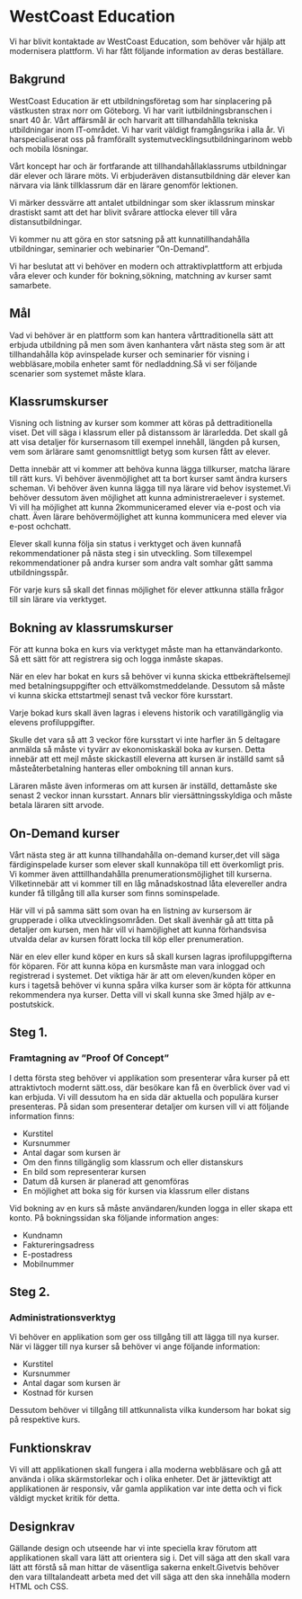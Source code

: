 # WestCoast Education
Vi har blivit kontaktade av WestCoast Education, som behöver vår hjälp att modernisera plattform. Vi har fått följande information av deras beställare.

## Bakgrund
WestCoast Education är ett utbildningsföretag som har sinplacering på västkusten strax norr om Göteborg. Vi har varit iutbildningsbranschen i snart 40 år. Vårt affärsmål är och harvarit att tillhandahålla tekniska utbildningar inom IT-området.
Vi har varit väldigt framgångsrika i alla år. Vi harspecialiserat oss på framförallt systemutvecklingsutbildningarinom webb och mobila lösningar.

Vårt koncept har och är fortfarande att tillhandahållaklassrums utbildningar där elever och lärare möts. Vi erbjuderäven distansutbildning där elever kan närvara via länk tillklassrum där en lärare genomför lektionen.

Vi märker dessvärre att antalet utbildningar som sker iklassrum minskar drastiskt samt att det har blivit svårare attlocka elever till våra distansutbildningar.

Vi kommer nu att göra en stor satsning på att kunnatillhandahålla utbildningar, seminarier och webinarier ”On-Demand”.

Vi har beslutat att vi behöver en modern och attraktivplattform att erbjuda våra elever och kunder för bokning,sökning, matchning av kurser samt samarbete.

## Mål
Vad vi behöver är en plattform som kan hantera vårttraditionella sätt att erbjuda utbildning på men som även kanhantera vårt nästa steg som är att tillhandahålla köp avinspelade kurser och seminarier för visning i webbläsare,mobila enheter samt för nedladdning.Så vi ser följande scenarier som systemet måste klara.

## Klassrumskurser
Visning och listning av kurser som kommer att köras på dettraditionella viset. Det vill säga i klassrum eller på distanssom är lärarledda. Det skall gå att visa detaljer för kursernasom till exempel innehåll, längden på kursen, vem som ärlärare samt genomsnittligt betyg som kursen fått av elever.

Detta innebär att vi kommer att behöva kunna lägga tillkurser, matcha lärare till rätt kurs. Vi behöver ävenmöjlighet att ta bort kurser samt ändra kursers scheman.
Vi behöver även kunna lägga till nya lärare vid behov isystemet.Vi behöver dessutom även möjlighet att kunna administreraelever i systemet. Vi vill ha möjlighet att kunna 
2kommuniceramed elever via e-post och via chatt. Även lärare behövermöjlighet att kunna kommunicera med elever via e-post ochchatt.

Elever skall kunna följa sin status i verktyget och även kunnafå rekommendationer på nästa steg i sin utveckling. Som tillexempel rekommendationer på andra kurser som andra valt somhar gått samma utbildningsspår.

För varje kurs så skall det finnas möjlighet för elever attkunna ställa frågor till sin lärare via verktyget.

## Bokning av klassrumskurser
För att kunna boka en kurs via verktyget måste man ha ettanvändarkonto. Så ett sätt för att registrera sig och logga inmåste skapas.

När en elev har bokat en kurs så behöver vi kunna skicka ettbekräftelsemejl med betalningsuppgifter och ettvälkomstmeddelande. Dessutom så måste vi kunna skicka ettstartmejl senast två veckor före kursstart.

Varje bokad kurs skall även lagras i elevens historik och varatillgänglig via elevens profiluppgifter.

Skulle det vara så att 3 veckor före kursstart vi inte harfler än 5 deltagare anmälda så måste vi tyvärr av ekonomiskaskäl boka av kursen. Detta innebär att ett mejl måste skickastill eleverna att kursen är inställd samt så måsteåterbetalning hanteras eller ombokning till annan kurs.

Läraren måste även informeras om att kursen är inställd, dettamåste ske senast 2 veckor innan kursstart. Annars blir viersättningsskyldiga och måste betala läraren sitt arvode.

## On-Demand kurser
Vårt nästa steg är att kunna tillhandahålla on-demand kurser,det vill säga färdiginspelade kurser som elever skall kunnaköpa till ett överkomligt pris. Vi kommer även atttillhandahålla prenumerationsmöjlighet till kurserna. Vilketinnebär att vi kommer till en låg månadskostnad låta elevereller andra kunder få tillgång till alla kurser som finns sominspelade.

Här vill vi på samma sätt som ovan ha en listning av kursersom är grupperade i olika utvecklingsområden. Det skall ävenhär gå att titta på detaljer om kursen, men här vill vi hamöjlighet att kunna förhandsvisa utvalda delar av kursen föratt locka till köp eller prenumeration.

När en elev eller kund köper en kurs så skall kursen lagras iprofiluppgifterna för köparen. För att kunna köpa en kursmåste man vara inloggad och registrerad i systemet.
Det viktiga här är att om eleven/kunden köper en kurs i tagetså behöver vi kunna spåra vilka kurser som är köpta för attkunna rekommendera nya kurser. Detta vill vi skall kunna ske
3med hjälp av e-postutskick.

## Steg 1.
### Framtagning av ”Proof Of Concept”
I detta första steg behöver vi applikation som presenterar våra kurser på ett attraktivtoch modernt sätt.oss, där besökare kan få en överblick över vad vi kan erbjuda. Vi vill dessutom ha en sida där aktuella och populära kurser presenteras.
På sidan som presenterar detaljer om kursen vill vi att följande information finns:
- Kurstitel
- Kursnummer
- Antal dagar som kursen är
- Om den finns tillgänglig som klassrum och eller distanskurs
- En bild som representerar kursen
- Datum då kursen är planerad att genomföras
- En möjlighet att boka sig för kursen via klassrum eller distans

Vid bokning av en kurs så måste användaren/kunden logga in eller skapa ett konto. På bokningssidan ska följande information anges:
- Kundnamn
- Faktureringsadress
- E-postadress
- Mobilnummer

## Steg 2.
### Administrationsverktyg
Vi behöver en applikation som ger oss tillgång till att lägga till nya kurser. När vi lägger till nya kurser så behöver vi ange följande information:
- Kurstitel
- Kursnummer
- Antal dagar som kursen är
- Kostnad för kursen

Dessutom behöver vi tillgång till attkunnalista vilka kundersom har bokat sig på respektive kurs.

## Funktionskrav
Vi vill att applikationen skall fungera i alla moderna webbläsare och gå att använda i olika skärmstorlekar och i olika enheter. Det är jätteviktigt att applikationen är responsiv, vår gamla applikation var inte detta och vi fick väldigt mycket kritik för detta.

## Designkrav
Gällande design och utseende har vi inte speciella krav förutom att applikationen skall vara lätt att orientera sig i. Det vill säga att den skall vara lätt att förstå så man hittar de väsentliga sakerna enkelt.Givetvis behöver den vara tilltalandeatt arbeta med det vill säga att den ska innehålla modern HTML och CSS.

